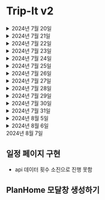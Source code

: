 # Trip-It v2

<details>
<summary>2024년 7월 20일</summary>

### create-react-app 설치

#### 현재 폴더에 create-react-app 설치

#### create-react-app에 typescript 적용하기

#### 필요없는 페이지들 정리하기

#### 파비콘 및 타이틀 적용하기

### 리액트 라우터 돔 적용하기

#### 리액트 라우터 돔 설치

#### 리액트 라우터 돔을 이용해서 라우터 만들기

- RootLayout과 PlanLayout
- RootLayout : 최대 너비 1200px 헤더가 있음
- PlanLayout : 전체 너비 헤더 없음

### RootLayout 레이아웃 만들기

- 상단에 헤더 추가
- 하단에 자식 요소들이 들어감

#### 준현님이 만든 Header 적용

##### troubleshooting react-cookie module or type error

![image](https://github.com/user-attachments/assets/f4e0801e-cc13-491f-8691-27425f1cbbea)
해결

```json
    "compilerOptions": {
    "target": "ES6", // 추가 es5 => es6
    "types": ["node"], // react-cookie 타입 에러 해결
    "lib": ["dom", "dom.iterable", "esnext"],
    }
```

추가 문제
추가한 코드를 주석처리해도 문제가 다시 나타나지 않음

#### 준현님이 만든 로그인, 회원가입 및 채팅 추가

</details>
<details>
<summary>2024년 7월 21일</summary>

### 백엔드와 연결해서 로그인 회원가입 access 토큰, refresh 토큰 구현

</details>
<details>
<summary>2024년 7월 22일</summary>

### 마이페이지 기본 레이아웃 구현

#### 마이페이지를 라우터에 추가

#### 마이페이지 헤더 적용

#### 마이페이지의 active 페이지 표시하기

### 마이페이지 프로필 페이지 구현

#### 백엔드에서 로그인한 유저의 정보 가져오기

#### 프로필 스타일링

#### 프로필 비밀번호 변경

#### firebase에 사진 업로드 및 링크 가져오기

#### 프로필 변경하기

</details>

<details>
<summary>2024년 7월 23일</summary>

### 프로필 페이지 리팩토링

#### textarea 값 넣기

#### onChange 리렌더링 횟수 줄이기

#### textarea 최대 글자 수 제한

</details>

<details>

<summary>2024년 7월 24일</summary>

## 차단 페이지 구현하기

~~### 부목표 : 템플렛 만들기~~ 실패

### 차단 라우터 추가하기

</details>

<details>
<summary>2024년 7월 25일</summary>

## 차단 마이 페이지 구현하기

### 차단 정렬

#### 차단 필드의 항목에 따른 정렬하기

- 차단 당한 사람
- 차단 날짜

##### 정렬을 위해 Array.sort() 함수 사용함

### 차단 페이징

#### 페이징을 위해서 Array.slice() 함수, Array, Array.fill() 함수를 사용함

##### Array 함수에 대한 이해도만 높으면 쉽게 구현 가능

### 차단 검색 구현

### v1 단순 검색 : 검색할 필드를 고정하고 검색 구현 Array.filter 사용

### v2 검색할 필드를 선택할 수 있는 검색 구현 : select option을 이용해서 필드를 변경할 수 있게 구현

### 차단 해제 구현

</details>

<details>

<summary>2024년 7월 26일 </summary>

## 마이페이지 템플렛 만들기

### 템블렛에서 목록 불러오기

#### 서로 다른 페이지에서 다른 api를 이용해서 목록을 불러와야 함

#### 템블렛 props로 api을 받아야 함

### 템블렛 메인 구현하기

#### 현재 템플렛 메인은 테이블

#### 테이블 헤더 구현하기

- 테이블 헤더에 정렬 가능 컬럼과 정렬 불가 컬럼으로 구분
- 정렬 가능 여부를 결정할 필드 추가

#### 테이블 바디 구현하기

- switch문을 이용해서 해당 컬럼의 타입에 따라 다른 형태의 값을 반환함
- 외부로 빼서 값을 전달하려고 했지만 switch문에서 jsx문을 인식 못하는 에러를 해결하지 못해서 실패

### 페이지네이션 구현하기

### 검색 구현하기

</details>

<details>
<summary>2024년 7월 27일</summary>

## 마이페이지 신고 적용하기

## 관리자 페이지 신고 적용하기

- 신고 처리하기
</details>

<details>
<summary>2024년 7월 28일</summary>

## 관리자 페이지 템플렛 만들기

### 신고 페이지 적용하기

### 차단 페이지 적용하기

### 유저 페이지 적용하기

</details>

<details>
<summary>2024년 7월 29일</summary>

## 모집글 구현

## 일정 구현

</details>

<details>
<summary>2024년 7월 30일</summary>

## 프로필 업데이트 with patch

</details>

<details>
<summary>2024년 7월 31일</summary>

## 마이페이지 리팩토링

### useCallback, React.memo, custom hook, forwardRef를 이용한 렌더링 횟수 줄이기

</details>

<details>
<summary>2024년 8월 5일</summary>

## 일정 장소 구현

###

</details>

<details>
<summary>2024년 8월 6일</summary>

## 일정 등록 구현

## 일정 등록 리펙토링

- 각 페이지마다 일정 데이터를 새롭게 받는 방법에서 장소를 선택하면 등록할 때까지 선택한 장소에 데이터를 가지고 다니는 방식으로 변경함
- 장점 : 데이터 이용량을 줄일 수 있음
- 단점 : 코드량이 증가함

</details>

<summary>2024년 8월 7일</summary>

## 일정 페이지 구현

- api 데이터 횟수 소진으로 진행 못함

## PlanHome 모달창 생성하기

</details>
